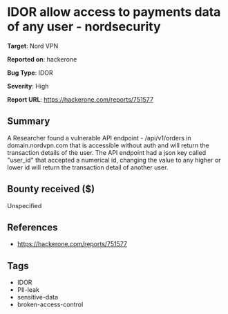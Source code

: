 # IDOR allow access to payments data of any user - nordsecurity

**Target**: Nord VPN

**Reported on**: hackerone

**Bug Type**: IDOR

**Severity**: High

**Report URL**: https://hackerone.com/reports/751577

## Summary
A Researcher found a vulnerable API endpoint - /api/v1/orders in domain.nordvpn.com that is accessible without auth and will return the transaction details of the user.
The API endpoint had a json key called "user_id" that accepted a numerical id, changing the value to any higher or lower id will return the transaction
detail of another user.

## Bounty received ($)
Unspecified

## References
- https://hackerone.com/reports/751577
## Tags
- IDOR
- PII-leak
- sensitive-data
- broken-access-control
